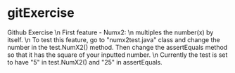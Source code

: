 # gitExercise
Github Exercise
\n
First feature - Numx2:
\n
multiples the number(x) by itself.
\n
To test this feature, go to "numx2test.java" class and change the number in the test.NumX2() method. Then change the assertEquals method so that it has the square of your inputted number.
\n
Currently the test is set to have "5" in test.NumX2() and "25" in assertEquals.
